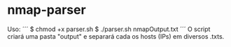 # nmap-parser

Uso:
´´´
  $ chmod +x parser.sh
  $ ./parser.sh nmapOutput.txt
´´´
O script criará uma pasta "output" e separará cada os hosts (IPs) em diversos .txts.
